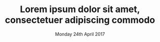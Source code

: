 ---
layout: child_layout/text_page
title: Lorem ipsum dolor sit amet, consectetuer adipiscing commodo
date: Monday 24th April 2017
permalink: /about/news/news-item/
hero: /assets/img/content/hero-2.jpg
parent_index: 1
lead:
---